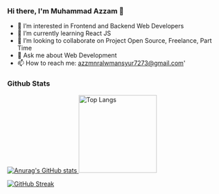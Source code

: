 ### Hi there, I'm Muhammad Azzam 👋

- 👀 I’m interested in Frontend and Backend Web Developers
- 🌱 I’m currently learning React JS
- 👯 I’m looking to collaborate on Project Open Source, Freelance, Part Time
- 💬 Ask me about Web Development
- 📫 How to reach me: azzmnralwmansyur7273@gmail.com'

### Github Stats
<div>
  <a href="https://github.com/anuraghazra/github-readme-stats">
    <img src="https://github-readme-stats.vercel.app/api?username=azzmnrwebdev&show_icons=true&theme=radical&border_color=141E61" alt="Anurag's GitHub stats">
    <img height="180" src="https://github-readme-stats.vercel.app/api/top-langs/?username=azzmnrwebdev&layout=compact&theme=radical&border_color=141E61" alt="Top Langs">
  </a>
</div>

<!-- [![Top Langs](https://github-readme-stats.vercel.app/api/top-langs/?username=azzmnrwebdev&layout=compact&theme=radical&border_color=141E61)](https://github.com/anuraghazra/github-readme-stats) -->

<!-- ![Anurag's GitHub stats](https://github-readme-stats.vercel.app/api?username=azzmnrwebdev&show_icons=true&theme=radical&border_color=141E61) -->

[![GitHub Streak](https://github-readme-streak-stats.herokuapp.com?user=azzmnrwebdev&theme=radical&border=141E61)](https://git.io/streak-stats)
